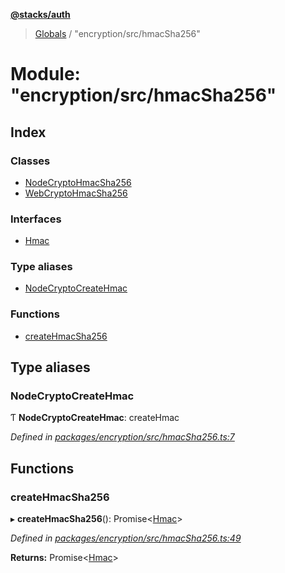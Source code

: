**[@stacks/auth](../README.md)**

> [Globals](../globals.md) / "encryption/src/hmacSha256"

# Module: "encryption/src/hmacSha256"

## Index

### Classes

- [NodeCryptoHmacSha256](../classes/_encryption_src_hmacsha256_.nodecryptohmacsha256.md)
- [WebCryptoHmacSha256](../classes/_encryption_src_hmacsha256_.webcryptohmacsha256.md)

### Interfaces

- [Hmac](../interfaces/_encryption_src_hmacsha256_.hmac.md)

### Type aliases

- [NodeCryptoCreateHmac](_encryption_src_hmacsha256_.md#nodecryptocreatehmac)

### Functions

- [createHmacSha256](_encryption_src_hmacsha256_.md#createhmacsha256)

## Type aliases

### NodeCryptoCreateHmac

Ƭ **NodeCryptoCreateHmac**: createHmac

_Defined in [packages/encryption/src/hmacSha256.ts:7](https://github.com/blockstack/blockstack.js/blob/26419086/packages/encryption/src/hmacSha256.ts#L7)_

## Functions

### createHmacSha256

▸ **createHmacSha256**(): Promise\<[Hmac](../interfaces/_encryption_src_hmacsha256_.hmac.md)>

_Defined in [packages/encryption/src/hmacSha256.ts:49](https://github.com/blockstack/blockstack.js/blob/26419086/packages/encryption/src/hmacSha256.ts#L49)_

**Returns:** Promise\<[Hmac](../interfaces/_encryption_src_hmacsha256_.hmac.md)>
